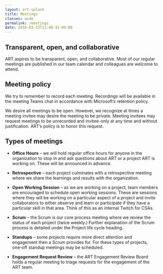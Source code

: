 ```yaml
---
layout: art-splash
title: Meetings
classes: wide
permalink: /meetings
date: 2016-03-23T11:48:41-04:00
---
```


## Transparent, open, and collaborative
ART aspires to be transparent, open, and collaborative. Most of our regular meetings are published in our team calendar and colleagues are welcome to attend. 

## Meeting policy
We try to remember to record each meeting. Recordings will be available in the meeting Teams chat in accordance with Microsoft’s retention policy.

We desire all meetings to be open. However, we recognize at times a meeting invitee may desire the meeting to be private. Meeting invitees may request meetings to be unrecorded and invitee-only at any time and without justification. ART’s policy is to honor this request.

## Types of meetings

* **Office Hours** – we will hold regular office hours for anyone in the organization to stop in and ask questions about ART or a project ART is working on. These will be announced in advance. 

* **Retrospective** – each project culminates with a retrospective meeting where we share the learnings and results with the organization.

* **Open Working Session** – as we are working on a project, team members are encouraged to schedule open working sessions. These are sessions where they will be working on a particular aspect of a project and invite collaborators to either observe and learn or participate if they have a particular skill in that area. Think of this as an internal Twitch for CSAs. 

* **Scrum** – the Scrum is our core process meeting where we review the status of each project (twice weekly.) Further explanation of the Scrum process is detailed under the Project life cycle heading.

* **Standups** – some projects require more direct attention and engagement then a Scrum provides for. For these types of projects, one-off standup meetings may be scheduled.

* **Engagement Request Review** – the ART Engagement Review Board holds a regular meeting to triage requests for the engagement of the ART team.
